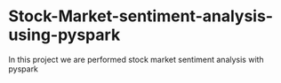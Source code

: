 # Stock-Market-sentiment-analysis-using-pyspark
In this project we are performed stock market sentiment analysis with pyspark
